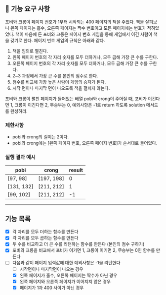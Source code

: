## 🚀 기능 요구 사항

포비와 크롱이 페이지 번호가 1부터 시작되는 400 페이지의 책을 주웠다. 책을 살펴보니 왼쪽 페이지는 홀수, 오른쪽 페이지는 짝수 번호이고 모든 페이지에는 번호가 적혀있었다. 책이 마음에 든 포비와 크롱은 페이지 번호 게임을 통해 게임에서 이긴 사람이 책을 갖기로 한다. 페이지 번호 게임의 규칙은 아래와 같다.

1. 책을 임의로 펼친다.
2. 왼쪽 페이지 번호의 각 자리 숫자를 모두 더하거나, 모두 곱해 가장 큰 수를 구한다.
3. 오른쪽 페이지 번호의 각 자리 숫자를 모두 더하거나, 모두 곱해 가장 큰 수를 구한다.
4. 2~3 과정에서 가장 큰 수를 본인의 점수로 한다.
5. 점수를 비교해 가장 높은 사람이 게임의 승자가 된다.
6. 시작 면이나 마지막 면이 나오도록 책을 펼치지 않는다.

포비와 크롱이 펼친 페이지가 들어있는 배열 pobi와 crong이 주어질 때, 포비가 이긴다면 1, 크롱이 이긴다면 2, 무승부는 0, 예외사항은 -1로 return 하도록 solution 메서드를 완성하라.

### 제한사항

- pobi와 crong의 길이는 2이다.
- pobi와 crong에는 [왼쪽 페이지 번호, 오른쪽 페이지 번호]가 순서대로 들어있다.

### 실행 결과 예시

| pobi       | crong      | result |
| ---------- | ---------- | ------ |
| [97, 98]   | [197, 198] | 0      |
| [131, 132] | [211, 212] | 1      |
| [99, 102]  | [211, 212] | -1     |

---

## 기능 목록

- [x] 각 자리를 모두 더하는 함수를 만든다
- [x] 각 자리를 모두 곱하는 함수를 만든다
- [x] 두 수를 비교하고 더 큰 수를 리턴하는 함수를 만든다 (본인의 점수 구하기)
- [x] 포비와 크롱을 비교해서 포비가 이기면 1, 크롱이 이기면 2, 무승부는 0인 함수를 만든다
- [ ] 다음과 같이 페이지 입력값에 대한 예외사항은 -1을 리턴한다
  - [ ] 시작면이나 마지막면이 나오는 경우
  - [x] 왼쪽 페이지가 홀수, 오른쪽 페이지는 짝수가 아닌 경우
  - [x] 왼쪽 페이지와 오른쪽 페이지가 이어지지 않은 경우
  - [x] 페이지가 1과 400 사이가 아닌 경우